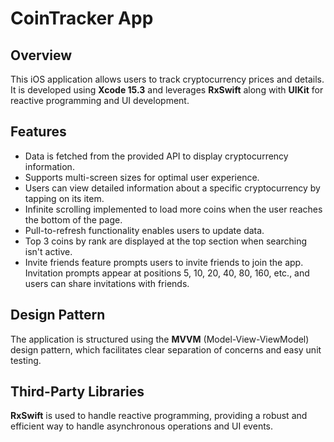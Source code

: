 # CoinTracker App

## Overview

This iOS application allows users to track cryptocurrency prices and details. It is developed using **Xcode 15.3** and leverages **RxSwift** along with **UIKit** for reactive programming and UI development.

## Features

- Data is fetched from the provided API to display cryptocurrency information.
- Supports multi-screen sizes for optimal user experience.
- Users can view detailed information about a specific cryptocurrency by tapping on its item.
- Infinite scrolling implemented to load more coins when the user reaches the bottom of the page.
- Pull-to-refresh functionality enables users to update data.
- Top 3 coins by rank are displayed at the top section when searching isn't active.
- Invite friends feature prompts users to invite friends to join the app. Invitation prompts appear at positions 5, 10, 20, 40, 80, 160, etc., and users can share invitations with friends.

## Design Pattern

The application is structured using the **MVVM** (Model-View-ViewModel) design pattern, which facilitates clear separation of concerns and easy unit testing.

## Third-Party Libraries

**RxSwift** is used to handle reactive programming, providing a robust and efficient way to handle asynchronous operations and UI events.
